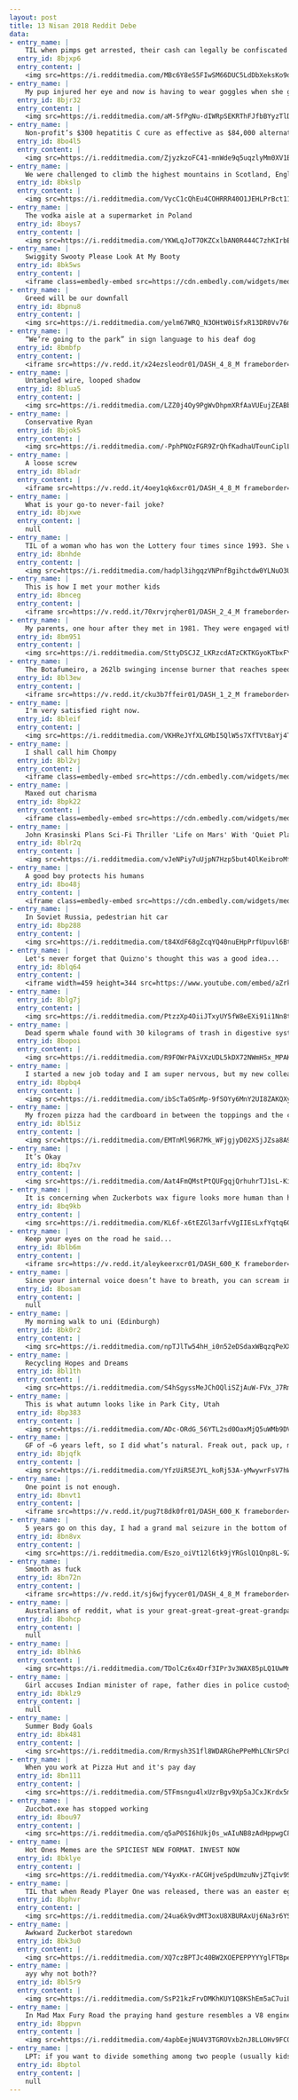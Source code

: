 ```yaml
---
layout: post
title: 13 Nisan 2018 Reddit Debe
data:
- entry_name: |
    TIL when pimps get arrested, their cash can legally be confiscated but not their jewelry. This is why pimps wear lots of jewelry so that they can re-pawn it for bail money.
  entry_id: 8bjxp6
  entry_content: |
    <img src=https://i.redditmedia.com/MBc6Y8eS5FIwSM66DUC5LdDbXeksKo9q7JWG1xetayQ.jpg?s=3cbe88d55fa0f8625970ac8dbaf8372f frameborder=0>
- entry_name: |
    My pup injured her eye and now is having to wear goggles when she goes for a run.
  entry_id: 8bjr32
  entry_content: |
    <img src=https://i.redditmedia.com/aM-5fPgNu-dIWRpSEKRThFJfbBYyzTlDxh4o4YFe3qE.jpg?s=b681e8b6e96b2241e6504a795108d22c frameborder=0>
- entry_name: |
    Non-profit’s $300 hepatitis C cure as effective as $84,000 alternative
  entry_id: 8bo4l5
  entry_content: |
    <img src=https://i.redditmedia.com/ZjyzkzoFC41-mnWde9q5uqzlyMm0XV1B_FrPRAxdPLg.jpg?s=0c7f4cd3a39aa11d9aabe19d389a92e1 frameborder=0>
- entry_name: |
    We were challenged to climb the highest mountains in Scotland, England and Wales respectively, all within 24 hours... we did it in 23hrs 53mins and raised £1800 for charity in the process! This is me enjoying a well-deserved dram of Lagavulin to ward off the pain
  entry_id: 8bkslp
  entry_content: |
    <img src=https://i.redditmedia.com/VycC1cQhEu4COHRRR40O1JEHLPrBct116UFKGzstrp8.jpg?s=23cc4dcee04b4124030534351e1256c5 frameborder=0>
- entry_name: |
    The vodka aisle at a supermarket in Poland
  entry_id: 8boys7
  entry_content: |
    <img src=https://i.redditmedia.com/YKWLqJoT7OKZCxlbAN0R444C7zhKIrbEl2gA9JPJUSk.jpg?s=8b6231f28af973a4350d2d40a563bb99 frameborder=0>
- entry_name: |
    Swiggity Swooty Please Look At My Booty
  entry_id: 8bk5ws
  entry_content: |
    <iframe class=embedly-embed src=https://cdn.embedly.com/widgets/media.html?src=https%3A%2F%2Fgfycat.com%2Fifr%2FGiftedAcidicGerenuk&url=https%3A%2F%2Fgfycat.com%2FGiftedAcidicGerenuk&image=https%3A%2F%2Fthumbs.gfycat.com%2FGiftedAcidicGerenuk-size_restricted.gif&key=522baf40bd3911e08d854040d3dc5c07&type=text%2Fhtml&schema=gfycat width=600 height=338 scrolling=no frameborder=0 allowfullscreen></iframe>
- entry_name: |
    Greed will be our downfall
  entry_id: 8bpnu8
  entry_content: |
    <img src=https://i.redditmedia.com/yelm67WRQ_N3OHtW0iSfxR13DR0Vv76m31NH_KIFDmU.jpg?s=6c8917a5c2c79fa4a9cb01218d7bb5ba frameborder=0>
- entry_name: |
    “We’re going to the park” in sign language to his deaf dog
  entry_id: 8bmbfp
  entry_content: |
    <iframe src=https://v.redd.it/x24ezsleodr01/DASH_4_8_M frameborder=0></iframe>
- entry_name: |
    Untangled wire, looped shadow
  entry_id: 8blua5
  entry_content: |
    <img src=https://i.redditmedia.com/LZZ0j4Oy9PgWvDhpmXRfAaVUEujZEABb1vwNQmmtqxw.jpg?s=5367591a5d6591f6eacbfc4182a866f8 frameborder=0>
- entry_name: |
    Conservative Ryan
  entry_id: 8bjok5
  entry_content: |
    <img src=https://i.redditmedia.com/-PphPNOzFGR9ZrQhfKadhaUTounCiplL8QCOXs1inQg.jpg?s=562c428f7e0f6262528bc45955347306 frameborder=0>
- entry_name: |
    A loose screw
  entry_id: 8bladr
  entry_content: |
    <iframe src=https://v.redd.it/4oey1qk6xcr01/DASH_4_8_M frameborder=0></iframe>
- entry_name: |
    What is your go-to never-fail joke?
  entry_id: 8bjxwe
  entry_content: |
    null
- entry_name: |
    TIL of a woman who has won the Lottery four times since 1993. She was outed as a PhD of Statistics from Standford University and had figured out the pseudo-number generator for the distribution of the winning tickets. She won a total of $17million, and has since moved to Las Vegas.
  entry_id: 8bnhde
  entry_content: |
    <img src=https://i.redditmedia.com/hadpl3ihgqzVNPnfBgihctdw0YLNuO3UAyjbZ7plxtE.jpg?s=b50e9c27f5e02d402143f5ad31ed821f frameborder=0>
- entry_name: |
    This is how I met your mother kids
  entry_id: 8bnceg
  entry_content: |
    <iframe src=https://v.redd.it/70xrvjrqher01/DASH_2_4_M frameborder=0></iframe>
- entry_name: |
    My parents, one hour after they met in 1981. They were engaged within the next 24 hours. Still together.
  entry_id: 8bm951
  entry_content: |
    <img src=https://i.redditmedia.com/SttyDSCJZ_LKRzcdATzCKTKGyoKTbxFYFX3ISPEHU-Y.jpg?s=9770041f38b416ec5716c9bc259c9453 frameborder=0>
- entry_name: |
    The Botafumeiro, a 262lb swinging incense burner that reaches speeds of 42mph and a height of 70ft.
  entry_id: 8bl3ew
  entry_content: |
    <iframe src=https://v.redd.it/cku3b7ffeir01/DASH_1_2_M frameborder=0></iframe>
- entry_name: |
    I'm very satisfied right now.
  entry_id: 8bleif
  entry_content: |
    <img src=https://i.redditmedia.com/VKHReJYfXLGMbI5QlW5s7XfTVt8aYj4TL8DY4h79VGY.jpg?s=de9f7e0821880678d7e898a67f4660bc frameborder=0>
- entry_name: |
    I shall call him Chompy
  entry_id: 8bl2vj
  entry_content: |
    <iframe class=embedly-embed src=https://cdn.embedly.com/widgets/media.html?src=https%3A%2F%2Fgfycat.com%2Fifr%2FInsignificantLeanBedlingtonterrier&url=https%3A%2F%2Fgfycat.com%2FInsignificantLeanBedlingtonterrier&image=https%3A%2F%2Fthumbs.gfycat.com%2FInsignificantLeanBedlingtonterrier-size_restricted.gif&key=522baf40bd3911e08d854040d3dc5c07&type=text%2Fhtml&schema=gfycat width=600 height=600 scrolling=no frameborder=0 allowfullscreen></iframe>
- entry_name: |
    Maxed out charisma
  entry_id: 8bpk22
  entry_content: |
    <iframe class=embedly-embed src=https://cdn.embedly.com/widgets/media.html?src=https%3A%2F%2Fgfycat.com%2Fifr%2FPointedBossyAnhinga&url=https%3A%2F%2Fgfycat.com%2Fpointedbossyanhinga&image=https%3A%2F%2Fthumbs.gfycat.com%2FPointedBossyAnhinga-size_restricted.gif&key=522baf40bd3911e08d854040d3dc5c07&type=text%2Fhtml&schema=gfycat width=600 height=338 scrolling=no frameborder=0 allowfullscreen></iframe>
- entry_name: |
    John Krasinski Plans Sci-Fi Thriller 'Life on Mars' With 'Quiet Place' Team (Exclusive)
  entry_id: 8blr2q
  entry_content: |
    <img src=https://i.redditmedia.com/vJeNPiy7uUjpN7Hzp5but4OlKeibroMf0uBRuKjqZZA.jpg?s=facd8d24274ccc0854a16e9dd14ae956 frameborder=0>
- entry_name: |
    A good boy protects his humans
  entry_id: 8bo48j
  entry_content: |
    <iframe class=embedly-embed src=https://cdn.embedly.com/widgets/media.html?src=https%3A%2F%2Fgfycat.com%2Fifr%2FConsciousAmusedEskimodog&url=https%3A%2F%2Fgfycat.com%2FConsciousAmusedEskimodog&image=https%3A%2F%2Fthumbs.gfycat.com%2FConsciousAmusedEskimodog-size_restricted.gif&key=2aa3c4d5f3de4f5b9120b660ad850dc9&type=text%2Fhtml&schema=gfycat width=600 height=338 scrolling=no frameborder=0 allowfullscreen></iframe>
- entry_name: |
    In Soviet Russia, pedestrian hit car
  entry_id: 8bp288
  entry_content: |
    <img src=https://i.redditmedia.com/t84XdF68gZcqYQ40nuEHpPrfUpuvl6Bt6KzrN3PLYSE.gif?fm=jpg&s=2801644c31280a1ef89e34f3f5ad992d frameborder=0>
- entry_name: |
    Let's never forget that Quizno's thought this was a good idea...
  entry_id: 8blq64
  entry_content: |
    <iframe width=459 height=344 src=https://www.youtube.com/embed/aZrks-BPeLQ?feature=oembed&enablejsapi=1 frameborder=0 allow=autoplay; encrypted-media allowfullscreen></iframe>
- entry_name: |
  entry_id: 8blg7j
  entry_content: |
    <img src=https://i.redditmedia.com/PtzzXp4OiiJTxyUY5fW8eEXi91i1Nn8tWAUZNC5tU5A.jpg?s=2dfe2c5527435afd569181be5aaf7ea1 frameborder=0>
- entry_name: |
    Dead sperm whale found with 30 kilograms of trash in digestive system
  entry_id: 8bopoi
  entry_content: |
    <img src=https://i.redditmedia.com/R9FOWrPAiVXzUDL5kDX72NWmHSx_MPAKkUzc3Z6dadE.jpg?s=ed816e0238ff7bbe5fea868b05f6715f frameborder=0>
- entry_name: |
    I started a new job today and I am super nervous, but my new colleague Peanut is helping me a lot.
  entry_id: 8bpbq4
  entry_content: |
    <img src=https://i.redditmedia.com/ibScTa0SnMp-9fSOYy6MnY2UI8ZAKQXyG61QzW469oU.jpg?s=89b72ae3f31d2dce8af0c2a41ad2b957 frameborder=0>
- entry_name: |
    My frozen pizza had the cardboard in between the toppings and the crust
  entry_id: 8bl5iz
  entry_content: |
    <img src=https://i.redditmedia.com/EMTnMl96R7Mk_WFjgjyD02XSjJZsa8A9R21d2LXEOC0.jpg?s=b486a1a8b740e354716f31647aa258be frameborder=0>
- entry_name: |
    It’s Okay
  entry_id: 8bq7xv
  entry_content: |
    <img src=https://i.redditmedia.com/Aat4FmQMstPtQUFgqjQrhuhrTJ1sL-KiBnCT8vMsVSw.jpg?s=70ebbd2e6b6c05df0f81cda652b80be3 frameborder=0>
- entry_name: |
    It is concerning when Zuckerbots wax figure looks more human than he does.
  entry_id: 8bq9kb
  entry_content: |
    <img src=https://i.redditmedia.com/KL6f-x6tEZGl3arfvVgIIEsLxfYqtq6G9wlzN7UtRIQ.jpg?s=797c55233cb2393ad949b5f769706b88 frameborder=0>
- entry_name: |
    Keep your eyes on the road he said...
  entry_id: 8blb6m
  entry_content: |
    <iframe src=https://v.redd.it/aleykeerxcr01/DASH_600_K frameborder=0></iframe>
- entry_name: |
    Since your internal voice doesn’t have to breath, you can scream internally forever
  entry_id: 8bosam
  entry_content: |
    null
- entry_name: |
    My morning walk to uni (Edinburgh)
  entry_id: 8bk0r2
  entry_content: |
    <img src=https://i.redditmedia.com/npTJlTw54hH_i0n52eDSdaxWBqzqPeXXWhiKXI8ai30.jpg?s=1885c10b534c93a78eb1bf2bad33f6bc frameborder=0>
- entry_name: |
    Recycling Hopes and Dreams
  entry_id: 8bl1th
  entry_content: |
    <img src=https://i.redditmedia.com/S4hSgyssMeJChOQliSZjAuW-FVx_J7RmhNjT2kNGEgc.png?s=a55cd8806c5ac691f3bfe1c69fa0dded frameborder=0>
- entry_name: |
    This is what autumn looks like in Park City, Utah
  entry_id: 8bp383
  entry_content: |
    <img src=https://i.redditmedia.com/ADc-ORdG_56YTL2sd0OaxMjQ5uWMb9DVkaQF67J5s6E.jpg?s=6ab8c54cf78bad82a2bb2888b000e8b6 frameborder=0>
- entry_name: |
    GF of ~6 years left, so I did what’s natural. Freak out, pack up, move to the city, buy all new furniture, and have THAT bachelor pad.
  entry_id: 8bjqfk
  entry_content: |
    <img src=https://i.redditmedia.com/YfzUiRSEJYL_koRj53A-yMwywrFsV7hWBcULmjFH-TQ.jpg?s=d494ed56b7eaa5637abca67aaeb48e72 frameborder=0>
- entry_name: |
    One point is not enough.
  entry_id: 8bnvt1
  entry_content: |
    <iframe src=https://v.redd.it/pug7t8dk0fr01/DASH_600_K frameborder=0></iframe>
- entry_name: |
    5 years go on this day, I had a grand mal seizure in the bottom of the Grand Canyon and had to medevaced out. I felt like crap, but i'll always be grateful for the EMT that comforted me and took this!
  entry_id: 8bn8vx
  entry_content: |
    <img src=https://i.redditmedia.com/Eszo_oiVt12l6tk9jYRGslQ1Qnp8L-9Z2geU4xUW7B8.jpg?s=02bef6e720af8b77dc88fa74fc377469 frameborder=0>
- entry_name: |
    Smooth as fuck
  entry_id: 8bn72n
  entry_content: |
    <iframe src=https://v.redd.it/sj6wjfyycer01/DASH_4_8_M frameborder=0></iframe>
- entry_name: |
    Australians of reddit, what is your great-great-great-great-grandparents crime?
  entry_id: 8bohcp
  entry_content: |
    null
- entry_name: |
  entry_id: 8blhk6
  entry_content: |
    <img src=https://i.redditmedia.com/TDolCz6x4Drf3IPr3v3WAX85pLQ1UwMmGv6Goep64lc.jpg?s=de1ef8a84f82924d25f9fcdd3ef8e7cf frameborder=0>
- entry_name: |
    Girl accuses Indian minister of rape, father dies in police custody
  entry_id: 8bklz9
  entry_content: |
    null
- entry_name: |
    Summer Body Goals
  entry_id: 8bk481
  entry_content: |
    <img src=https://i.redditmedia.com/Rrmysh3S1fl8WDARGhePPeMhLCNrSPc8M60eyjQi6lg.jpg?s=dd359d63c0f2eb3432389a4f5d855574 frameborder=0>
- entry_name: |
    When you work at Pizza Hut and it's pay day
  entry_id: 8bn111
  entry_content: |
    <img src=https://i.redditmedia.com/5TFmsngu4lxUzrBgv9Xp5aJCxJKrdx5mN-CVLIbQKNY.png?s=0daa94a7fdb6b809beae221253efdb62 frameborder=0>
- entry_name: |
    Zuccbot.exe has stopped working
  entry_id: 8bou97
  entry_content: |
    <img src=https://i.redditmedia.com/q5aP0SI6hUkj0s_wAIuNB8zAdHppwgC8CqK4ZrwOauE.jpg?s=080d7bafc03ddabd4207a45b2a886b0c frameborder=0>
- entry_name: |
    Hot Ones Memes are the SPICIEST NEW FORMAT. INVEST NOW
  entry_id: 8bklye
  entry_content: |
    <img src=https://i.redditmedia.com/Y4yxKx-rACGHjveSpdUmzuNvjZTqiv9SVXea3XCWSxc.png?s=e2b04da59089fc7edf0cb8afd25f594e frameborder=0>
- entry_name: |
    TIL that when Ready Player One was released, there was an easter egg in the book that lead readers to three challenges, including playing a new Richard Garriott game and setting a world record on a game for the Atari 2600. The winner of the challenges was awarded a vintage DeLorean.
  entry_id: 8bphvr
  entry_content: |
    <img src=https://i.redditmedia.com/24ua6k9vdMT3oxU8XBURAxUj6Na3r6YSQQBNTJdmTFo.jpg?s=924ee88d885b639db46178d0ab4924b1 frameborder=0>
- entry_name: |
    Awkward Zuckerbot staredown
  entry_id: 8bk3u0
  entry_content: |
    <img src=https://i.redditmedia.com/XQ7czBPTJc40BW2XOEPEPPYYYglFTBpe5Yvyvbzue7I.gif?fm=jpg&s=54f4e9cc96bd1a783c75c1c799e6afe2 frameborder=0>
- entry_name: |
    ayy why not both??
  entry_id: 8bl5r9
  entry_content: |
    <img src=https://i.redditmedia.com/SsP21kzFrvDMKhKUY1Q8KShEm5aC7uiL9PRdEXDX65I.jpg?s=d68eb2c4152924da0aec75e6021e1099 frameborder=0>
- entry_name: |
    In Mad Max Fury Road the praying hand gesture resembles a V8 engine
  entry_id: 8bppvn
  entry_content: |
    <img src=https://i.redditmedia.com/4apbEejNU4V3TGROVxb2nJ8LLOHv9FCOGvBQpI7amD8.png?s=f5f8f35e74f5fbc4c153aa7073ef42c0 frameborder=0>
- entry_name: |
    LPT: if you want to divide something among two people (usually kids), you get one person to divide, and the other person gets first pick on which piece they want. Everyone wins and it ensures the person who divides is fair.
  entry_id: 8bptol
  entry_content: |
    null
---
```

